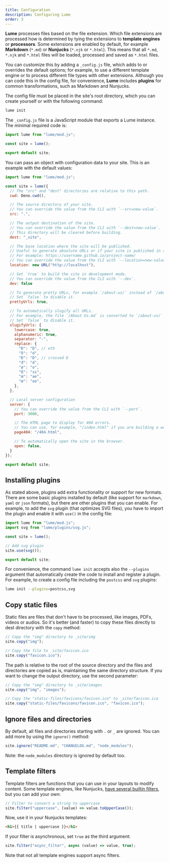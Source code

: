 ```yaml
---
title: Configuration
description: Configuring Lume
order: 3
---
```


**Lume** processes files based on the file extension. Which file extensions are
processed how is determined by tying the extensions to **template engines** or
**processors**. Some extensions are enabled by default, for example **Markdown**
(`*.md`) or **Nunjucks** (`*.njk` or `*.html`). This means that all `*.md`,
`*.njk` and `*.html` files will be loaded, processed and saved as `*.html`
files.

You can customize this by adding a `_config.js` file, which adds to or overrides
the default options; for example, to use a different template engine or to
process different file types with other extensions. Although you can code this
in the config file, for convenience, **Lume** includes **plugins** for common
transformations, such as Markdown and Nunjucks.

The config file must be placed in the site's root directory, which you can
create yourself or with the following command:

```sh
lume init
```

The `_config.js` file is a JavaScript module that exports a Lume instance. The
minimal required code is:

```js
import lume from "lume/mod.js";

const site = lume();

export default site;
```

You can pass an object with configuration data to your site. This is an example
with the default values:

```js
import lume from "lume/mod.js";

const site = lume({
  // The "src" and "dest" directories are relative to this path.
  cwd: Deno.cwd(),

  // The source directory of your site.
  // You can override the value from the CLI with `--src=new-value`.
  src: ".",

  // The output destination of the site.
  // You can override the value from the CLI with `--dest=new-value`.
  // This directory will be cleared before building.
  dest: "_site",

  // The base location where the site will be published.
  // Useful to generate absolute URLs or if your site is published in a subdirectory.
  // For example: https://username.github.io/project-name/
  // You can override the value from the CLI with `--location=new-value`.
  location: new URL("http://localhost"),

  // Set `true` to build the site in development mode.
  // You can override the value from the CLI with `--dev`.
  dev: false

  // To generate pretty URLs, for example `/about-us/` instead of `/about-us.html`.
  // Set `false` to disable it.
  prettyUrls: true,

  // To automatically slugify all URLs.
  // For example, the file `/About Us.md` is converted to `/about-us/` instead of `/About Us/`.
  // Set `false` to disable it.
  slugifyUrls: {
    lowercase: true,
    alphanumeric: true,
    separator: "-",
    replace: {
      "Ð": "D", // eth
      "ð": "d",
      "Đ": "D", // crossed D
      "đ": "d",
      "ø": "o",
      "ß": "ss",
      "æ": "ae",
      "œ": "oe",
    },
  },

  // Local server configuration
  server: {
    // You can override the value from the CLI with `--port`.
    port: 3000,

    // The HTML page to display for 404 errors.
    // You can use, for example, "/index.html" if you are building a web app with dynamic URLs.
    page404: "/404.html",

    // To automatically open the site in the browser.
    open: false,
  }
});

export default site;
```

## Installing plugins

As stated above, plugins add extra functionality or support for new formats.
There are some basic plugins installed by default (like support for `markdown`,
`yaml` or `json` formats), but there are other plugins that you can enable. For
example, to add the `svg` plugin (that optimizes SVG files), you have to import
the plugin and enable it with `use()` in the config file:

```js
import lume from "lume/mod.js";
import svg from "lume/plugins/svg.js";

const site = lume();

// Add svg plugin
site.use(svg());

export default site;
```

For convenience, the command `lume init` accepts also the `--plugins` argument
that automatically create the code to install and register a plugin. For
example, to create a config file including the `postcss` and `svg` plugins:

```sh
lume init --plugins=postcss,svg
```

## Copy static files

Static files are files that don't have to be processed, like images, PDFs,
videos or audios. So it's better (and faster) to copy these files directly to
dest directory with the `copy` method:

```js
// Copy the "img" directory to _site/img
site.copy("img");

// Copy the file to _site/favicon.ico
site.copy("favicon.ico");
```

The path is relative to the root of the source directory and the files and
directories are copied as is, maintaining the same directory structure. If you
want to change the output directory, use the second parameter:

```js
// Copy the "img" directory to _site/images
site.copy("img", "images");

// Copy the "static-files/favicons/favicon.ico" to _site/favicon.ico
site.copy("static-files/favicons/favicon.ico", "favicon.ico");
```

## Ignore files and directories

By default, all files and directories starting with `.` or `_` are ignored. You
can add more by using the `ignore()` method:

```js
site.ignore("README.md", "CHANGELOG.md", "node_modules");
```

Note: the `node_modules` directory is ignored by default too.

## Template filters

Template filters are functions that you can use in your layouts to modify
content. Some template engines, like Nunjucks,
[have several builtin filters](https://mozilla.github.io/nunjucks/templating.html#builtin-filters),
but you can add your own:

```js
// Filter to convert a string to uppercase
site.filter("uppercase", (value) => value.toUpperCase());
```

Now, use it in your Nunjucks templates:

```html
<h1>{{ title | uppercase }}</h1>
```

If your filter is asynchronous, set `true` as the third argument:

```js
site.filter("async_filter", async (value) => value, true);
```

Note that not all template engines support async filters.
